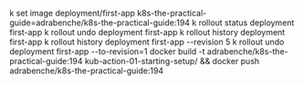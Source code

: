 k set image deployment/first-app k8s-the-practical-guide=adrabenche/k8s-the-practical-guide:194
k rollout status deployment first-app
k rollout undo deployment first-app
k rollout history deployment first-app
k rollout history deployment first-app --revision 5
k rollout undo deployment first-app --to-revision=1
docker build -t adrabenche/k8s-the-practical-guide:194 kub-action-01-starting-setup/ && docker push adrabenche/k8s-the-practical-guide:194
